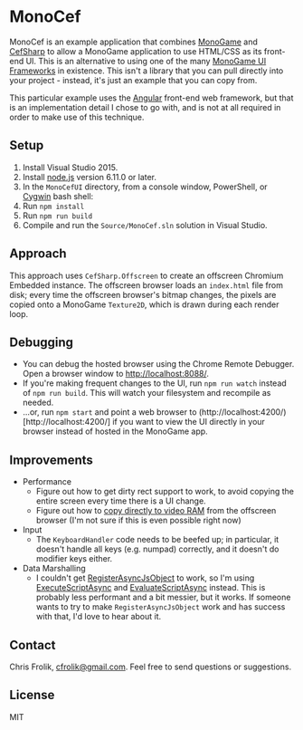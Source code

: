 # MonoCef

MonoCef is an example application that combines [MonoGame](http://www.monogame.net/) and [CefSharp](https://github.com/cefsharp/CefSharp)
to allow a MonoGame application to use HTML/CSS as its front-end UI. This is an
alternative to using one of the many [MonoGame UI Frameworks](http://community.monogame.net/t/what-are-you-guys-using-for-ui-looking-for-a-simple-ui-for-monogame/8313/7)
in existence. This isn't a library that you can pull directly into your project - instead, it's just an example that you can copy from.

This particular example uses the [Angular](https://angular.io/) front-end web framework, but that is an implementation detail I chose to go with, and is not
at all required in order to make use of this technique.

## Setup

1. Install Visual Studio 2015.
2. Install [node.js](https://nodejs.org/en/) version 6.11.0 or later.
3. In the `MonoCefUI` directory, from a console window, PowerShell, or [Cygwin](https://www.cygwin.com/) bash shell:
  1. Run `npm install`
  2. Run `npm run build`
4. Compile and run the `Source/MonoCef.sln` solution in Visual Studio.

## Approach

This approach uses `CefSharp.Offscreen` to create an offscreen Chromium Embedded instance.
The offscreen browser loads an `index.html` file from disk; every time the offscreen browser's bitmap changes,
the pixels are copied onto a MonoGame `Texture2D`, which is drawn during each render loop.

## Debugging

* You can debug the hosted browser using the Chrome Remote Debugger. Open a browser window to [http://localhost:8088/](http://localhost:8088/).
* If you're making frequent changes to the UI, run `npm run watch` instead of `npm run build`. This will watch your filesystem and recompile as needed.
* ...or, run `npm start` and point a web browser to (http://localhost:4200/)[http://localhost:4200/] if you want to view the UI directly in your browser instead of hosted in the MonoGame app.

## Improvements

* Performance
  * Figure out how to get dirty rect support to work, to avoid copying the entire screen every time there is a UI change.
  * Figure out how to [copy directly to video RAM](https://bitbucket.org/chromiumembedded/cef/issues/1006) from the offscreen browser (I'm not sure if this is even possible right now)
* Input
  * The `KeyboardHandler` code needs to be beefed up; in particular, it doesn't handle all keys (e.g. numpad) correctly, and it doesn't do modifier keys either.
* Data Marshalling
  * I couldn't get [RegisterAsyncJsObject](http://cefsharp.github.io/api/57.0.0/html/M_CefSharp_Wpf_ChromiumWebBrowser_RegisterAsyncJsObject.htm) to work, so
    I'm using [ExecuteScriptAsync](http://cefsharp.github.io/api/57.0.0/html/M_CefSharp_WebBrowserExtensions_ExecuteScriptAsync_1.htm)
    and [EvaluateScriptAsync](http://cefsharp.github.io/api/57.0.0/html/M_CefSharp_WebBrowserExtensions_EvaluateScriptAsync_2.htm)
    instead. This is probably less performant and a bit messier, but it works. If someone wants to try to make `RegisterAsyncJsObject` work and
    has success with that, I'd love to hear about it.

## Contact

Chris Frolik, cfrolik@gmail.com.
Feel free to send questions or suggestions.

## License

MIT